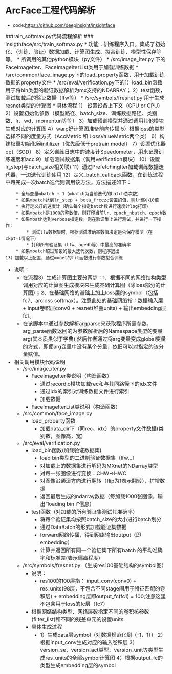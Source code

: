 # ArcFace工程代码解析   
* code:https://github.com/deepinsight/insightface       

<font size = 3>
##train_softmax.py代码流程解析  
### insigthface/src/train_softmax.py     
* 功能：训练程序入口。集成了初始化、（训练、验证）数据加载、计算图生成、拟合训练、模型性保存等等。
* 所调用的其他python模块（py文件）
	* /src/image_iter.py 下的FaceImageIter、FaceImageIterList类用于加载训练数据   
	* /src/common/face_image.py下的load_property函数，用于加载训练数据的property文件   
	* /src/eval/verification.py下的1）load_bin函数用于将bin类型的验证数据解析为mx支持的NDARRAY； 2）test函数，测试加载后的验证数据（lfw等）   
	* /src/symbols/fresnet.py 用于生成resnet类型的计算图     
* 具体流程   
	1） 设置设备上下文（GPU or CPU）  
	2）设置初始化参数（模型路径、batch_size、训练数据路径、类别数、lr、wd、momentun等等）   
	3）加载预训模型并通过调用其他模块生成对应的计算图    
	4）warp好计算图准备前向传播   
	5）根据loss的类型选择不同的度量方式（AccMetric 和 LossValueMetric两个类）   
	6）构建权重初始化器initilizer（优先级低于pretrain model）    
	7）设置优化器opt（SGD）    
	8）定义训练日志中的速度计Speedometer，用来记录训练速度和acc   
	9）加载测试数据集（调用verification模块）   
	10）设置lr_step(与batch_size相关联)   
	11）通过PrefetchingIter加载训练数据迭代器，一边迭代训练使用     
	12）定义_batch_callback函数，在训练过程中每完成一次batch迭代则调用该方法，方法描述如下：   

		* 全局变量mbatch + 1（mbatch为当前迭代的batch总次数）   
		* 如果mbatch达到lr_step + beta_freeze设置的值，则lr缩小10倍    
		* 执行定义好的速度计（确认每个指定batch数进行速度计log打印）    
		* 如果mbatch是1000的整数倍，则打印当前lr、epoch_nbatch、epoch数   
		* 如果mbath达到verbose指定数，则在验证集上进行测试，并进行一下操作：
			* 测试lfw数据集时，根据测试准确率数值决定是否保存模型（在ckpt=1情况下）  
			* 打印所有验证集（lfw、agedb等）中最高的准确率    
		* 如果mbatch超过预设的最大迭代次数，则程序退出    
	13）加载以上配置，通过mxnet的fit函数进行参数拟合训练        

* 说明：
	* 在流程3）生成计算图主要分两步：1、根据不同的网络结构类型 调用对应的计算图生成模块来生成基础计算图（除loss部分的计算图）；2、在基础网络的基础上加上loss层的symbol（包括fc7、arcloss softmax）。注意此处的基础网络指：数据输入层 + input卷积层conv0 + resnet(堆叠units) + 输出embedding层fc1。
	* 在该脚本中通过参数解析argparse来获取程序所需参数，arg_parse函数返回的为参数解析后的Namespace类型的变量arg(其本质类似于字典),然后作者通过将arg变量变成global变量的方式，即便arg变量中没有某个分量，依旧可以对指定的该分量赋值。     
* 相关调用模块代码说明
	* /src/image_iter.py     
		* FaceImageIter类说明（构造函数）
			* 通过recordio模块加载rec和与其同路径下的idx文件
			* 通过idx的索引对训练数据文件进行索引   
			* 加载数据
		* FaceImageIterList类说明（构造函数）
	* /src/common/face_image.py
		* load_property函数
			* 加载data_dir下（同rec、idx）的property文件数据(类别数，图像高，宽)
	* /src/eval/verification.py    
		* load_bin函数(加载验证数据集)
			* load bin类型的二进制验证数据集（lfw...）   
			* 对加载上的数据集进行解码为MXnet的NDarray类型   
			* 对每一张图像进行变换：CHW->HWC  
			* 对图像沿通道方向进行翻转（flip为1表示翻转），扩增数据   
			* 返回最后生成的ndarray数据（每加载1000张图像，输出“loading bin i”信息）     
		* test函数（对加载的所有验证集测试其准确率）      
			* 将每个验证集均按照batch_size的大小进行batch划分        
			* 通过DataBatch的形式加载验证集数据   
			* forward网络传播，得到网络输出output（即embedding）   
			* 计算并返回所有同一个验证集下所有batch 的平均准确率和标准差(表示偏离程度)    
	* /src/symbols/fresnet.py （生成res100基础结构的symbol图）   
		*  说明：
			* res100的100层指： input_conv(conv0) + res_units(98层，不包含不同stage间用于特征匹配的卷积层) + embedding层即output_fc(fc1) = 100;注意这里不包含用于loss的fc层（fc7）   
		* 根据网络结构类型、网络层数指定不同的卷积核参数(filter_list)和不同的残差单元的设置units   
		* 具体生成过程      
			* 1）生成data层symbol（对数据规范化到（-1，1））  2）根据input_conv生成对应的输入卷积层 3）version_se、version_act类型、version_unit等类型生成res_units的全部symbol计算图  4）根据output_fc的类型生成embedding层的symbol      


</size>